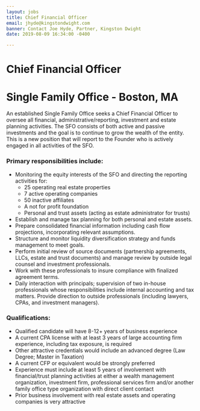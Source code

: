 ```yaml
---
layout: jobs
title: Chief Financial Officer
email: jhyde@kingstondwight.com
banner: Contact Joe Hyde, Partner, Kingston Dwight
date: 2019-08-09 16:34:00 -0400

---
```

# **Chief Financial Officer**

# **Single Family Office - Boston, MA**

An established Single Family Office seeks a Chief Financial Officer to oversee all financial, administrative/reporting, investment and estate planning activities. The SFO consists of both active and passive investments and the goal is to continue to grow the wealth of the entity. This is a new position that will report to the Founder who is actively engaged in all activities of the SFO.

### **Primary responsibilities include:**

* Monitoring the equity interests of the SFO and directing the reporting activities for:
  * 25 operating real estate properties
  * 7 active operating companies
  * 50 inactive affiliates
  * A not for profit foundation
  * Personal and trust assets (acting as estate administrator for trusts)
* Establish and manage tax planning for both personal and estate assets.
* Prepare consolidated financial information including cash flow projections, incorporating relevant assumptions.
* Structure and monitor liquidity diversification strategy and funds management to meet goals.
* Perform initial review of source documents (partnership agreements, LLCs, estate and trust documents) and manage review by outside legal counsel and investment professionals.
* Work with these professionals to insure compliance with finalized agreement terms.
* Daily interaction with principals; supervision of two in-house professionals whose responsibilities include internal accounting and tax matters. Provide direction to outside professionals (including lawyers, CPAs, and investment managers).

### **Qualifications:**

* Qualified candidate will have 8-12+ years of business experience
* A current CPA license with at least 3 years of large accounting firm experience, including tax exposure, is required
* Other attractive credentials would include an advanced degree (Law Degree; Master in Taxation)
* A current CFP or equivalent would be strongly preferred
* Experience must include at least 5 years of involvement with financial/trust planning activities at either a wealth management organization, investment firm, professional services firm and/or another family office type organization with direct client contact
* Prior business involvement with real estate assets and operating companies is very attractive